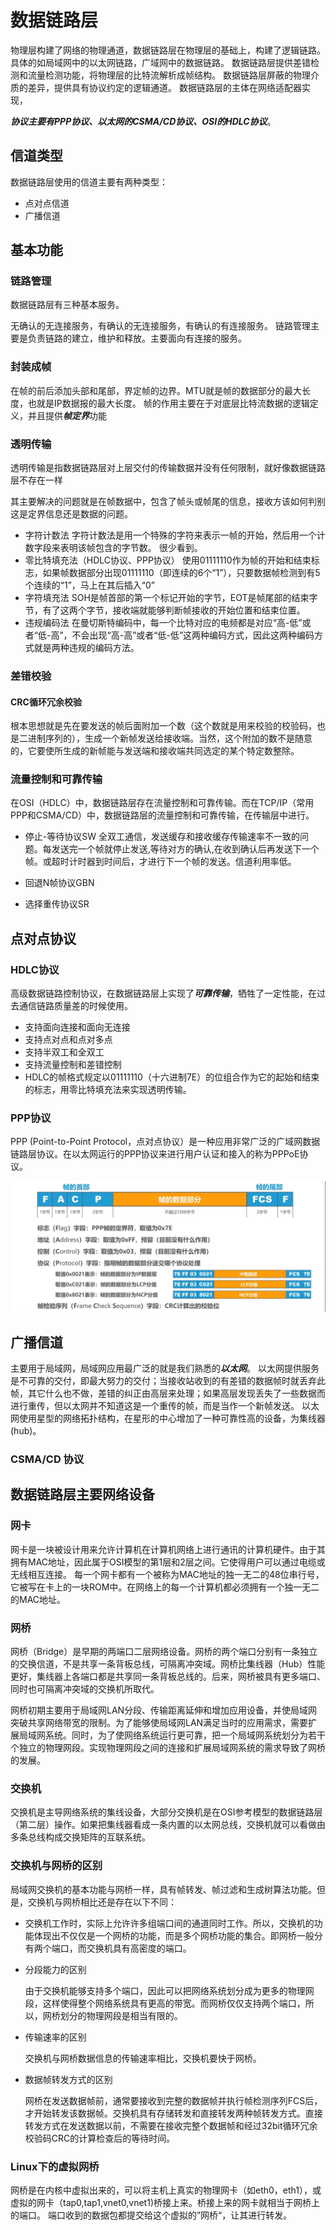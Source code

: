 # 数据链路层

物理层构建了网络的物理通道，数据链路层在物理层的基础上，构建了逻辑链路。具体的如局域网中的以太网链路，广域网中的数据链路。
数据链路层提供差错检测和流量检测功能，将物理层的比特流解析成帧结构。
数据链路层屏蔽的物理介质的差异，提供具有协议约定的逻辑通道。
数据链路层的主体在网络适配器实现，

***协议主要有PPP协议、以太网的CSMA/CD协议、OSI的HDLC协议***。

## 信道类型

数据链路层使用的信道主要有两种类型：

* 点对点信道
* 广播信道

## 基本功能

### 链路管理

数据链路层有三种基本服务。

无确认的无连接服务，有确认的无连接服务，有确认的有连接服务。
链路管理主要是负责链路的建立，维护和释放。主要面向有连接的服务。

### 封装成帧

在帧的前后添加头部和尾部，界定帧的边界。MTU就是帧的数据部分的最大长度，也就是IP数据报的最大长度。
帧的作用主要在于对底层比特流数据的逻辑定义，并且提供***帧定界***功能

### 透明传输

透明传输是指数据链路层对上层交付的传输数据并没有任何限制，就好像数据链路层不存在一样

其主要解决的问题就是在帧数据中，包含了帧头或帧尾的信息，接收方该如何判别这是定界信息还是数据的问题。

* 字符计数法
    字符计数法是用一个特殊的字符来表示一帧的开始，然后用一个计数字段来表明该帧包含的字节数。
    很少看到。
* 零比特填充法（HDLC协议、PPP协议）
    使用01111110作为帧的开始和结束标志，如果帧数据部分出现01111110（即连续的6个“1”），只要数据帧检测到有5个连续的“1”，马上在其后插入“0”
* 字符填充法
    SOH是帧首部的第一个标记开始的字节，EOT是帧尾部的结束字节，有了这两个字节，接收端就能够判断帧接收的开始位置和结束位置。
* 违规编码法
    在曼切斯特编码中，每一个比特对应的电频都是对应“高-低”或者“低-高”，不会出现“高-高”或者“低-低”这两种编码方式，因此这两种编码方式就是两种违规的编码方法。

### 差错校验

#### CRC循环冗余校验

根本思想就是先在要发送的帧后面附加一个数（这个数就是用来校验的校验码，也是二进制序列的），生成一个新帧发送给接收端。当然，这个附加的数不是随意的，它要使所生成的新帧能与发送端和接收端共同选定的某个特定数整除。

### 流量控制和可靠传输

在OSI（HDLC）中，数据链路层存在流量控制和可靠传输。而在TCP/IP（常用PPP和CSMA/CD）中，数据链路层的流量控制和可靠传输，在传输层中进行。

* 停止-等待协议SW
    全双工通信，发送缓存和接收缓存传输速率不一致的问题。每发送完一个帧就停止发送,等待对方的确认,在收到确认后再发送下一个帧。或超时计时器到时间后，才进行下一个帧的发送。信道利用率低。

* 回退N帧协议GBN

* 选择重传协议SR

## 点对点协议

### HDLC协议

高级数据链路控制协议，在数据链路层上实现了***可靠传输***，牺牲了一定性能，在过去通信链路质量差的时候使用。

* 支持面向连接和面向无连接
* 支持点对点和点对多点
* 支持半双工和全双工
* 支持流量控制和差错控制
* HDLC的帧格式规定以01111110（十六进制7E）的位组合作为它的起始和结束的标志，用零比特填充法来实现透明传输。

### PPP协议

PPP (Point-to-Point Protocol，点对点协议）是一种应用非常广泛的广域网数据链路层协议。在以太网运行的PPP协议来进行用户认证和接入的称为PPPoE协议。

![PPP帧格式](/%E8%AE%A1%E7%AE%97%E6%9C%BA%E7%BD%91%E7%BB%9C/assets/PPP%E5%8D%8F%E8%AE%AE%E5%B8%A7%E6%A0%BC%E5%BC%8F.png)

## 广播信道

主要用于局域网，局域网应用最广泛的就是我们熟悉的***以太网***。
以太网提供服务是不可靠的交付，即最大努力的交付；当接收站收到的有差错的数据帧时就丢弃此帧，其它什么也不做，差错的纠正由高层来处理；如果高层发现丢失了一些数据而进行重传，但以太网并不知道这是一个重传的帧，而是当作一个新帧发送。
以太网使用星型的网络拓扑结构，在星形的中心增加了一种可靠性高的设备，为集线器(hub)。

### CSMA/CD 协议

## 数据链路层主要网络设备

### 网卡

网卡是一块被设计用来允许计算机在计算机网络上进行通讯的计算机硬件。由于其拥有MAC地址，因此属于OSI模型的第1层和2层之间。它使得用户可以通过电缆或无线相互连接。
每一个网卡都有一个被称为MAC地址的独一无二的48位串行号，它被写在卡上的一块ROM中。在网络上的每一个计算机都必须拥有一个独一无二的MAC地址。

### 网桥

网桥（Bridge）是早期的两端口二层网络设备。网桥的两个端口分别有一条独立的交换信道，不是共享一条背板总线，可隔离冲突域。网桥比集线器（Hub）性能更好，集线器上各端口都是共享同一条背板总线的。后来，网桥被具有更多端口、同时也可隔离冲突域的交换机所取代。

网桥初期主要用于局域网LAN分段、传输距离延伸和增加应用设备，并使局域网突破共享网络带宽的限制。为了能够使局域网LAN满足当时的应用需求，需要扩展局域网系统。同时，为了使网络系统运行更可靠，把一个局域网系统划分为若干个独立的物理网段。实现物理网段之间的连接和扩展局域网系统的需求导致了网桥的发展。

### 交换机

交换机是主导网络系统的集线设备，大部分交换机是在OSI参考模型的数据链路层（第二层）操作。如果把集线器看成一条内置的以太网总线，交换机就可以看做由多条总线构成交换矩阵的互联系统。

### 交换机与网桥的区别

局域网交换机的基本功能与网桥一样，具有帧转发、帧过滤和生成树算法功能。但是，交换机与网桥相比还是存在以下不同：

* 交换机工作时，实际上允许许多组端口间的通道同时工作。所以，交换机的功能体现出不仅仅是一个网桥的功能，而是多个网桥功能的集合。即网桥一般分有两个端口，而交换机具有高密度的端口。

* 分段能力的区别

   由于交换机能够支持多个端口，因此可以把网络系统划分成为更多的物理网段，这样使得整个网络系统具有更高的带宽。而网桥仅仅支持两个端口，所以，网桥划分的物理网段是相当有限的。

* 传输速率的区别

   交换机与网桥数据信息的传输速率相比，交换机要快于网桥。

* 数据帧转发方式的区别

   网桥在发送数据帧前，通常要接收到完整的数据帧并执行帧检测序列FCS后，才开始转发该数据帧。交换机具有存储转发和直接转发两种帧转发方式。直接转发方式在发送数据以前，不需要在接收完整个数据帧和经过32bit循环冗余校验码CRC的计算检查后的等待时间。

### Linux下的虚拟网桥

网桥是在内核中虚拟出来的，可以将主机上真实的物理网卡（如eth0，eth1），或虚拟的网卡（tap0,tap1,vnet0,vnet1)桥接上来。桥接上来的网卡就相当于网桥上的端口。 端口收到的数据包都提交给这个虚拟的”网桥“，让其进行转发。
